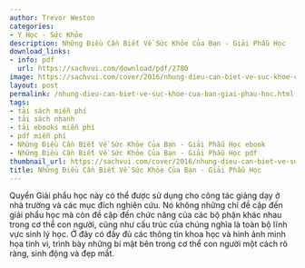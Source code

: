 ```yaml
---
author: Trevor Weston
categories:
- Y Học - Sức Khỏe
description: Những Điều Cần Biết Về Sức Khỏe Của Bạn - Giải Phẫu Học
download_links:
- info: pdf
  url: https://sachvui.com/download/pdf/2780
image: https://sachvui.com/cover/2016/nhung-dieu-can-biet-ve-suc-khoe-cua-ban-giai-phau-hoc.jpg
layout: post
permalink: /nhung-dieu-can-biet-ve-suc-khoe-cua-ban-giai-phau-hoc.html
tags:
- tải sách miễn phí
- tải sách nhanh
- tải ebooks miễn phí
- pdf miễn phí
- Những Điều Cần Biết Về Sức Khỏe Của Bạn - Giải Phẫu Học ebook
- Những Điều Cần Biết Về Sức Khỏe Của Bạn - Giải Phẫu Học pdf
thumbnail_url: https://sachvui.com/cover/2016/nhung-dieu-can-biet-ve-suc-khoe-cua-ban-giai-phau-hoc.jpg
title: Những Điều Cần Biết Về Sức Khỏe Của Bạn - Giải Phẫu Học
---
```


 <div class="item-desc text-justify"> <p>Quyển Giải phẩu học này có thể được sử dụng cho công tác giảng dạy ở nhà trường và các mục đích nghiên cứu. Nó không những chỉ đề cập đến giải phẩu học mà còn đề cập đến chức năng của các bộ phận khác nhau trong cơ thể con người, cũng như cấu trúc của chúng nghĩa là toàn bộ lĩnh vực sinh lý học. Ở đây có đầy đủ các thông tin khoa học và hình ảnh minh họa tinh vi, trình bày những bí mật bên trong cơ thể con người một cách rõ ràng, sinh động và đẹp mắt.</p> </div>